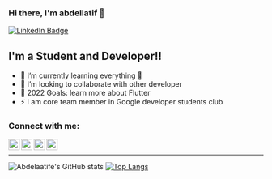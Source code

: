 

### Hi there, I'm abdellatif  👋 


<div id="header" >
  <div id="badges">
    <a href="https://www.linkedin.com/in/ala-eddine-boudemia/">
      <img src="https://img.shields.io/badge/LinkedIn-blue?style=for-the-badge&logo=linkedin&logoColor=white" alt="LinkedIn Badge"/>
    </a>
  </div>
  <img src="https://komarev.com/ghpvc/?username=Ala-Eddine-BOUDEMIA&style=flat-square&color=blue" alt=""/>
  
</div>


## I'm a Student and  Developer!!


- 🌱 I’m currently learning everything 🤣 
- 👯 I’m looking to collaborate with other developer
- 🥅 2022 Goals: learn more about Flutter
- ⚡  I am core team member in Google developer students club

### Connect with me:
[<img align="left" alt="abdellatif | stackoverflow" width="22px" src="https://cdn.jsdelivr.net/npm/simple-icons@v3/icons/stackoverflow.svg" />][stackoverflow]
[<img align="left" alt="abdellatif | LinkedIn" width="22px" src="https://cdn.jsdelivr.net/npm/simple-icons@v3/icons/linkedin.svg" />][linkedin]

[<img align="left" alt="abdellatif | Twitter" width="22px" src="https://cdn.jsdelivr.net/npm/simple-icons@v3/icons/twitter.svg" />][twitter]
[<img align="left" alt="abdellatif | Instagram" width="22px" src="https://cdn.jsdelivr.net/npm/simple-icons@v3/icons/instagram.svg" />][instagram]


<br />

---
 ![Abdelaatife's GitHub stats](https://github-readme-stats.vercel.app/api?username=abdelaatife&show_icons=true&theme=dark) [![Top Langs](https://github-readme-stats.vercel.app/api/top-langs/?username=abdelaatife&hide=html&layout=compact)](https://github.com/abdelaatife/github-readme-stats)

 
<!--# Blog posts-->
<!-- BLOG-POST-LIST:START -->
<!-- BLOG-POST-LIST:END -->






[twitter]: https://twitter.com/ben_Abdellatife
[instagram]: https://www.instagram.com/ben.kaida/
[linkedin]:https://www.linkedin.com/in/abdellatif-ben-kaida-062838224
[stackoverflow]:https://stackoverflow.com/users/19063987/abdellatif
[#]: #
